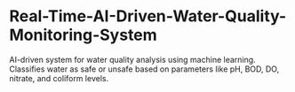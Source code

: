 # Real-Time-AI-Driven-Water-Quality-Monitoring-System
AI-driven system for water quality analysis using machine learning. Classifies water as safe or unsafe based on parameters like pH, BOD, DO, nitrate, and coliform levels.
